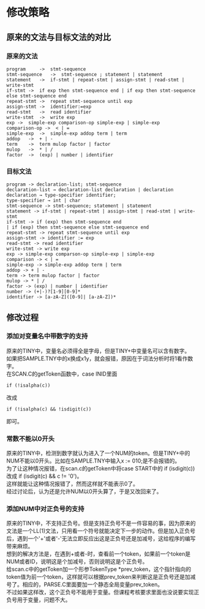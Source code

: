 # 修改策略

## 原来的文法与目标文法的对比

### 原来的文法
```
program		->  stmt-sequence
stmt-sequence	->  stmt-sequence ; statement | statement
statement	->  if-stmt | repeat-stmt | assign-stmt | read-stmt | write-stmt
if-stmt	->  if exp then stmt-sequence end | if exp then stmt-sequence else stmt-sequence end
repeat-stmt	->  repeat stmt-sequence until exp
assign-stmt	->  identifier:=exp
read-stmt	->  read identifier
write-stmt	->  write exp
exp	->  simple-exp comparison-op simple-exp | simple-exp
comparison-op ->  < | =
simple-exp  ->  simple-exp addop term | term
addop	->  + | -
term	->  term mulop factor | factor
mulop	->  * | /
factor	->  (exp) | number | identifier
```
 ### 目标文法
```
program -> declaration-list; stmt-sequence
declaration-list → declaration-list declaration | declaration
declaration → type-specifier identifier;
type-specifier → int | char
stmt-sequence -> stmt-sequence; statement | statement
statement -> if-stmt | repeat-stmt | assign-stmt | read-stmt | write-stmt
if-stmt -> if (exp) then stmt-sequence end
| if (exp) then stmt-sequence else stmt-sequence end
repeat-stmt -> repeat stmt-sequence until exp
assign-stmt -> identifier := exp
read-stmt -> read identifier
write-stmt -> write exp
exp -> simple-exp comparson-op simple-exp | simple-exp
comparison -> < | =
simple-exp -> simple-exp addop term | term
addop -> + | -
term -> term mulop factor | factor
mulop -> * | /
factor -> (exp) | number | identifier
number -> (+|-)?[1-9][0-9]*
identifier -> [a-zA-Z]([0-9]| [a-zA-Z])*
```

## 修改过程

### 添加对变量名中带数字的支持
原来的TINY中，变量名必须得全是字母，但是TINY+中变量名可以含有数字。  
如果把SAMPLE.TNY中的x换成x1y，就会报错，原因在于词法分析时将1看作数字。  
在SCAN.C的getToken函数中，case INID里面  
```
if (!isalpha(c))
```
改成
```
if (!isalpha(c) && !isdigit(c))
```
即可。

### 常数不能以0开头
原来的TINY中，检测到数字就认为进入了一个NUM的token。但是TINY+中的NUM不能以0开头。比如在SAMPLE.TNY中输入x := 010;是不会报错的。  
为了让这种情况报错，在scan.c的getToken中将case START中的 if (isdigit(c)) 改成 if (isdigit(c) && c != '0')。  
这样就能让这种情况报错了，然而这样就不能表示0了。  
经过讨论后，认为还是允许NUM以0开头算了，于是又改回来了。

### 添加NUM中对正负号的支持
原来的TINY中，不支持正负号。但是支持正负号不是一件容易的事，因为原来的文法是一个LL(1)文法，只用看一个符号就能决定下一步的动作。但是加入正负号后，遇到一个'+'或者'-'无法立即反应出这是正负号还是加减号，这给程序的编写带来麻烦。  
想到的解决方法是，在遇到+或者-时，查看前一个token，如果前一个token是NUM或者ID，说明这是个加减号，否则说明这是个正负号。  
给scan.c中的getToken加一个形参TokenType *prev_token，这个指针指向的token值为前一个token，这样就可以根据prev_token来判断这是正负号还是加减号了。相应的，PARSE.C里面要加一个静态全局变量prev_token。  
不过如果这样改，这个正负号不能用于变量。但课程考核要求里面也没说要实现正负号用于变量，问题不大。